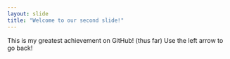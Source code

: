 ```yaml
---
layout: slide
title: "Welcome to our second slide!"
---
```

This is my greatest achievement on GitHub! (thus far)
Use the left arrow to go back!
